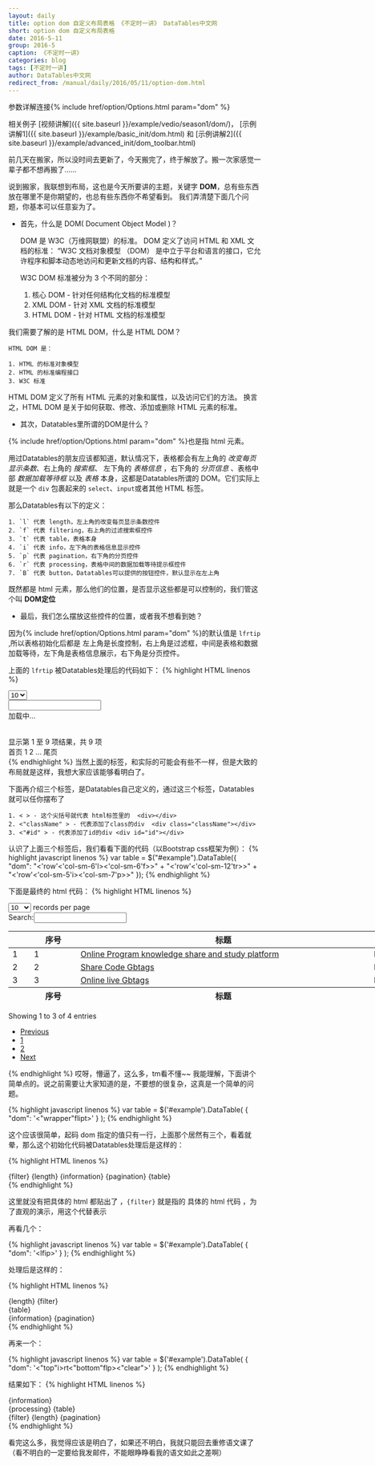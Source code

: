 ```yaml
---
layout: daily
title: option dom 自定义布局表格 《不定时一讲》 DataTables中文网
short: option dom 自定义布局表格
date: 2016-5-11
group: 2016-5
caption: 《不定时一讲》
categories: blog
tags: [不定时一讲]
author: DataTables中文网
redirect_from: /manual/daily/2016/05/11/option-dom.html
---
```

参数详解连接{% include href/option/Options.html param="dom" %}

相关例子 [视频讲解]({{ site.baseurl }}/example/vedio/season1/dom/)，
[示例讲解1]({{ site.baseurl }}/example/basic_init/dom.html) 和
[示例讲解2]({{ site.baseurl }}/example/advanced_init/dom_toolbar.html)

前几天在搬家，所以没时间去更新了，今天搬完了，终于解放了。搬一次家感觉一辈子都不想再搬了……
<!--more-->

说到搬家，我联想到布局，这也是今天所要讲的主题，关键字 **DOM**，总有些东西放在哪里不是你期望的，也总有些东西你不希望看到。
我们弄清楚下面几个问题，你基本可以任意妄为了。

+ 首先，什么是 DOM( Document Object Model )？

    DOM 是 W3C（万维网联盟）的标准。
    DOM 定义了访问 HTML 和 XML 文档的标准：
    “W3C 文档对象模型 （DOM） 是中立于平台和语言的接口，它允许程序和脚本动态地访问和更新文档的内容、结构和样式。”

    W3C DOM 标准被分为 3 个不同的部分：

    1. 核心 DOM - 针对任何结构化文档的标准模型
    2. XML DOM - 针对 XML 文档的标准模型
    3. HTML DOM - 针对 HTML 文档的标准模型

我们需要了解的是 HTML DOM，什么是 HTML DOM？

    HTML DOM 是：

    1. HTML 的标准对象模型
    2. HTML 的标准编程接口
    3. W3C 标准

HTML DOM 定义了所有 HTML 元素的对象和属性，以及访问它们的方法。
换言之，HTML DOM 是关于如何获取、修改、添加或删除 HTML 元素的标准。

+ 其次，Datatables里所谓的DOM是什么？

{% include href/option/Options.html param="dom" %}也是指 html 元素。

用过Datatables的朋友应该都知道，默认情况下，表格都会有左上角的 *改变每页显示条数*、右上角的 *搜索框*、
左下角的 *表格信息* ，右下角的 *分页信息* 、表格中部 *数据加载等待框* 以及 *表格* 本身，这都是Datatables所谓的
DOM。它们实际上就是一个 `div` 包裹起来的 `select`、`input`或者其他 HTML 标签。

那么Datatables有以下的定义：

    1. `l` 代表 length，左上角的改变每页显示条数控件
    2. `f` 代表 filtering，右上角的过滤搜索框控件
    3. `t` 代表 table，表格本身
    4. `i` 代表 info，左下角的表格信息显示控件
    5. `p` 代表 pagination，右下角的分页控件
    6. `r` 代表 processing，表格中间的数据加载等待提示框控件
    7. `B` 代表 button，Datatables可以提供的按钮控件，默认显示在左上角

既然都是 html 元素，那么他们的位置，是否显示这些都是可以控制的，我们管这个叫 **DOM定位**

+ 最后，我们怎么摆放这些控件的位置，或者我不想看到她？

因为{% include href/option/Options.html param="dom" %}的默认值是 `lfrtip` ,所以表格初始化后都是
左上角是长度控制，右上角是过滤框，中间是表格和数据加载等待，左下角是表格信息展示，右下角是分页控件。

上面的 `lfrtip` 被Datatables处理后的代码如下：
{% highlight HTML linenos %}
<!-- 我是显示在左上角的，控制每页显示数据的条数 -->
<div>
    <select>
        <option>10</option>
    </select>
</div>

<!-- 我是显示在右上角的，可以过滤数据的输入框 -->
<div>
    <input type="text">
</div>

<!-- 我是等待加载提示，默认是不可以看到的哦 -->
<div><span>加载中...</span></div>

<!-- 我就是表格啊，在中间，最重要的位置 -->
<div>
    <table></table>
</div>

<!-- 我显示在左下角，用来告诉大家表格的信息 -->
<div>
    显示第 1 至 9 项结果，共 9 项
</div>

<!-- 我显示在右下角，用来控制表格的分页 -->
<div>
    <a>首页</a>
    <a>1</a>
    <a>2</a>
    <a>...</a>
    <a>尾页</a>
</div>
{% endhighlight %}
当然上面的标签，和实际的可能会有些不一样，但是大致的布局就是这样，我想大家应该能够看明白了。

下面再介绍三个标签，是Datatables自己定义的，通过这三个标签，Datatables就可以任你摆布了

    1. < > - 这个尖括号就代表 html标签里的  <div></div>
    2. <"className" > - 代表添加了class的div  <div class="className"></div>
    3. <"#id" > - 代表添加了id的div <div id="id"></div>

认识了上面三个标签后，我们看看下面的代码（以Bootstrap css框架为例）：
{% highlight javascript linenos %}
    var table = $("#example").DataTable({
        "dom": "<'row'<'col-sm-6'l><'col-sm-6'f>>" +
                  "<'row'<'col-sm-12'tr>>" +
                  "<'row'<'col-sm-5'i><'col-sm-7'p>>"
    });
{% endhighlight %}

下面是最终的 html 代码：
{% highlight HTML linenos %}
 <div id="example_wrapper" class="dataTables_wrapper form-inline">
     <div class="row">
         <div class="col-sm-6">
             <div class="dataTables_length" id="example_length">
                 <label><select name="example_length" aria-controls="example" class="form-control input-sm">
                     <option value="10">10</option>
                     <option value="25">25</option>
                     <option value="50">50</option>
                     <option value="100">100</option>
                 </select> records per page</label>
             </div>
         </div>
         <div class="col-sm-6">
             <div id="example_filter" class="dataTables_filter">
                 <label>Search:<input type="search" class="form-control input-sm" placeholder=""
                                      aria-controls="example"/></label>
             </div>
         </div>
     </div>
     <div class="row">
         <div class="col-sm-12">
             <table id="example" class="table table-striped table-bordered dataTable" role="grid"
                    aria-describedby="example_info" style="width: 1304px;">
                 <thead>
                 <tr role="row">
                     <th class="sorting_asc" tabindex="0" aria-controls="example" rowspan="1" colspan="1"
                         aria-label=": activate to sort column descending" aria-sort="ascending"
                         style="width: 27px;"></th>
                     <th class="sorting" tabindex="0" aria-controls="example" rowspan="1" colspan="1"
                         aria-label="序号: activate to sort column ascending" style="width: 77px;">序号
                     </th>
                     <th class="sorting" tabindex="0" aria-controls="example" rowspan="1" colspan="1"
                         aria-label="标题: activate to sort column ascending" style="width: 570px;">标题
                     </th>
                     <th class="sorting" tabindex="0" aria-controls="example" rowspan="1" colspan="1"
                         aria-label="连接: activate to sort column ascending" style="width: 481px;">连接
                     </th>
                 </tr>
                 </thead>
                 <tbody>
                 <tr role="row" class="odd">
                     <td class="sorting_1">1</td>
                     <td>1</td>
                     <td><a href="Online Program knowledge share and study platform" target="_blank">Online Program
                         knowledge share and study platform</a></td>
                     <td>http://www.gbtags.com/gb/index.htm</td>
                 </tr>
                 <tr role="row" class="even">
                     <td class="sorting_1">2</td>
                     <td>2</td>
                     <td><a href="Share Code Gbtags" target="_blank">Share Code Gbtags</a></td>
                     <td>http://www.gbtags.com/gb/listcodereplay.htm</td>
                 </tr>
                 <tr role="row" class="odd">
                     <td class="sorting_1">3</td>
                     <td>3</td>
                     <td><a href="Online live Gbtags" target="_blank">Online live Gbtags</a></td>
                     <td>http://www.gbtags.com/gb/gbliveclass.htm</td>
                 </tr>
                 </tbody>
                 <tfoot>
                 <tr>
                     <th rowspan="1" colspan="1"></th>
                     <th rowspan="1" colspan="1">序号</th>
                     <th rowspan="1" colspan="1">标题</th>
                     <th rowspan="1" colspan="1">连接</th>
                 </tr>
                 </tfoot>
             </table>
         </div>
     </div>
     <div class="row">
         <div class="col-sm-5">
             <div class="dataTables_info" id="example_info" role="status" aria-live="polite">
                 Showing 1 to 3 of 4 entries
             </div>
         </div>
         <div class="col-sm-7">
             <div class="dataTables_paginate paging_simple_numbers" id="example_paginate">
                 <ul class="pagination">
                     <li class="paginate_button previous disabled" aria-controls="example" tabindex="0"
                         id="example_previous"><a href="#">Previous</a></li>
                     <li class="paginate_button active" aria-controls="example" tabindex="0"><a href="#">1</a></li>
                     <li class="paginate_button " aria-controls="example" tabindex="0"><a href="#">2</a></li>
                     <li class="paginate_button next" aria-controls="example" tabindex="0" id="example_next"><a
                             href="#">Next</a></li>
                 </ul>
             </div>
         </div>
     </div>
 </div>
{% endhighlight %}
哎呀，懵逼了，这么多，tm看不懂~~
我能理解，下面讲个简单点的。说之前需要让大家知道的是，不要想的很复杂，这真是一个简单的问题。

{% highlight javascript linenos %}
   var table = $('#example').DataTable( {
     "dom": '<"wrapper"flipt>'
   } );
{% endhighlight %}

这个应该很简单，起码 dom 指定的值只有一行，上面那个居然有三个，看着就晕，那么这个初始化代码被Datatables处理后是这样的：

{% highlight HTML linenos %}
  <div class="wrapper">
      {filter}
      {length}
      {information}
      {pagination}
      {table}
    </div>
{% endhighlight %}

这里就没有把具体的 html 都贴出了 ，`{filter}` 就是指的 具体的 html 代码 ，为了直观的演示，用这个代替表示

再看几个：

{% highlight javascript linenos %}
   var table = $('#example').DataTable( {
     "dom": '<lf<t>ip>'
   } );
{% endhighlight %}

处理后是这样的：

{% highlight HTML linenos %}
 <div>
      {length}
      {filter}
      <div>
        {table}
      </div>
      {information}
      {pagination}
 </div>
{% endhighlight %}

再来一个：

{% highlight javascript linenos %}
    var table = $('#example').DataTable( {
      "dom": '<"top"i>rt<"bottom"flp><"clear">'
    } );
{% endhighlight %}

结果如下：
{% highlight HTML linenos %}
  <div class="top">
      {information}
    </div>
    {processing}
    {table}
    <div class="bottom">
      {filter}
      {length}
      {pagination}
    </div>
    <div class="clear"></div>
{% endhighlight %}

看完这么多，我觉得应该是明白了，如果还不明白，我就只能回去重修语文课了（看不明白的一定要给我发邮件，不能眼睁睁看我的语文如此之差啊）

